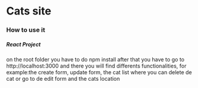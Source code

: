# Cats site

### How to use it

##### React Project
on the root folder
you have to do npm install
after that you have to go to http://localhost:3000
and there you will find differents functionalities, for example:the create form, update form, the cat list where you can delete de cat or go to de edit form and the cats location

